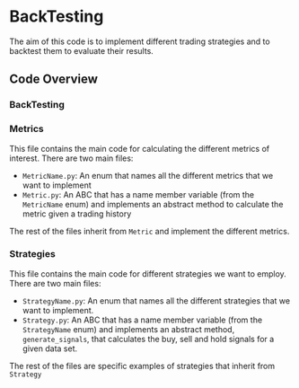 # BackTesting 
The aim of this code is to implement different trading strategies and to backtest them to evaluate their results.  

## Code Overview
### BackTesting 

### Metrics 
This file contains the main code for calculating the different metrics of interest. There are two main files:
- `MetricName.py`: An enum that names all the different metrics that we want to implement
- `Metric.py`: An ABC that has a name member variable (from the `MetricName` enum) and implements an abstract method to calculate the metric given a trading history

The rest of the files inherit from `Metric` and implement the different metrics. 

### Strategies
This file contains the main code for different strategies we want to employ. There are two main files:
- `StrategyName.py`: An enum that names all the different strategies that we want to implement.
- `Strategy.py`: An ABC that has a name member variable (from the `StrategyName` enum) and implements an abstract method, `generate_signals`, that calculates the buy, sell and hold signals for a given data set.

The rest of the files are specific examples of strategies that inherit from `Strategy`

